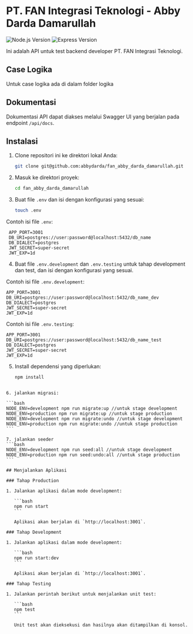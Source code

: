 # PT. FAN Integrasi Teknologi - Abby Darda Damarullah

![Node.js Version](https://img.shields.io/badge/Node.js-v18.16.0-green)
![Express Version](https://img.shields.io/badge/Express-4.18.2-blue)

Ini adalah API untuk test backend developer PT. FAN Integrasi Teknologi.

## Case Logika

Untuk case logika ada di dalam folder logika

## Dokumentasi

Dokumentasi API dapat diakses melalui Swagger UI yang berjalan pada endpoint `/api/docs`.

## Instalasi

1. Clone repositori ini ke direktori lokal Anda:

   ```bash
   git clone git@github.com:abbydarda/fan_abby_darda_damarullah.git
   ```

2. Masuk ke direktori proyek:

   ```bash
   cd fan_abby_darda_damarullah
   ```

3. Buat file `.env` dan isi dengan konfigurasi yang sesuai:

   ```bash
   touch .env
   ```

Contoh isi file `.env`:

```env
 APP_PORT=3001
 DB_URI=postgres://user:password@localhost:5432/db_name
 DB_DIALECT=postgres
 JWT_SECRET=super-secret
 JWT_EXP=1d
```

4. Buat file `.env.development` dan `.env.testing` untuk tahap development dan test, dan isi dengan konfigurasi yang sesuai.

Contoh isi file `.env.development`:

```env
APP_PORT=3001
DB_URI=postgres://user:password@localhost:5432/db_name_dev
DB_DIALECT=postgres
JWT_SECRET=super-secret
JWT_EXP=1d
```

Contoh isi file `.env.testing`:

```env
APP_PORT=3001
DB_URI=postgres://user:password@localhost:5432/db_name_test
DB_DIALECT=postgres
JWT_SECRET=super-secret
JWT_EXP=1d

```

5. Install dependensi yang diperlukan:

   ```bash
   npm install
   ```

````

6. jalankan migrasi:

```bash
NODE_ENV=development npm run migrate:up //untuk stage development
NODE_ENV=production npm run migrate:up //untuk stage production
NODE_ENV=development npm run migrate:undo //untuk stage development
NODE_ENV=production npm run migrate:undo //untuk stage production
```

7. jalankan seeder
```bash
NODE_ENV=development npm run seed:all //untuk stage development
NODE_ENV=production npm run seed:undo:all //untuk stage production
```

## Menjalankan Aplikasi

### Tahap Production

1. Jalankan aplikasi dalam mode development:

   ```bash
   npm run start
   ```

   Aplikasi akan berjalan di `http://localhost:3001`.

### Tahap Development

1. Jalankan aplikasi dalam mode development:

   ```bash
   npm run start:dev
   ```

   Aplikasi akan berjalan di `http://localhost:3001`.

### Tahap Testing

1. Jalankan perintah berikut untuk menjalankan unit test:

   ```bash
   npm test
   ```

   Unit test akan dieksekusi dan hasilnya akan ditampilkan di konsol.
````
